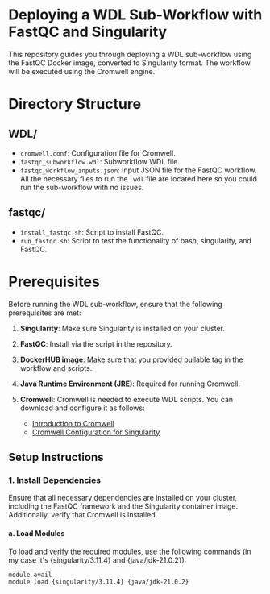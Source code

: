 # Deploying a WDL Sub-Workflow with FastQC and Singularity

This repository guides you through deploying a WDL sub-workflow using the FastQC Docker image, converted to Singularity format. The workflow will be executed using the Cromwell engine.


# Directory Structure

## WDL/
- `cromwell.conf`: Configuration file for Cromwell.
- `fastqc_subworkflow.wdl`: Subworkflow WDL file.
- `fastqc_workflow_inputs.json`: Input JSON file for the FastQC workflow.
All the necessary files to run the `.wdl` file are located here so you could run the sub-workflow with no issues.

## fastqc/
- `install_fastqc.sh`: Script to install FastQC.
- `run_fastqc.sh`: Script to test the functionality of bash, singularity, and FastQC.


# Prerequisites

Before running the WDL sub-workflow, ensure that the following prerequisites are met:

1. **Singularity**: Make sure Singularity is installed on your cluster.
2. **FastQC**: Install via the script in the repository.
3. **DockerHUB image**: Make sure that you provided pullable tag in the workflow and scripts.
4. **Java Runtime Environment (JRE)**: Required for running Cromwell.
5. **Cromwell**: Cromwell is needed to execute WDL scripts. You can download and configure it as follows:

   - [Introduction to Cromwell](https://cromwell.readthedocs.io/en/stable/tutorials/FiveMinuteIntro/)
   - [Cromwell Configuration for Singularity](https://cromwell.readthedocs.io/en/stable/getting-started/#using-singularity)

## Setup Instructions

### 1. Install Dependencies

Ensure that all necessary dependencies are installed on your cluster, including the FastQC framework and the Singularity container image. Additionally, verify that Cromwell is installed.

#### a. Load Modules

To load and verify the required modules, use the following commands (in my case it's {singularity/3.11.4} and {java/jdk-21.0.2}):

```bash
module avail
module load {singularity/3.11.4} {java/jdk-21.0.2}
